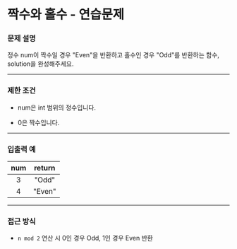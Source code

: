 # 짝수와 홀수 - 연습문제

### 문제 설명

정수 num이 짝수일 경우 "Even"을 반환하고 홀수인 경우 "Odd"를 반환하는 함수, solution을 완성해주세요.

---

### 제한 조건

  - num은 int 범위의 정수입니다.

  - 0은 짝수입니다.

---

### 입출력 예

|  num  | return |
| :---: | :----: |
|   3   | "Odd"  |
|   4   | "Even" |

---

### 접근 방식

  - `n mod 2` 연산 시 0인 경우 Odd, 1인 경우 Even 반환